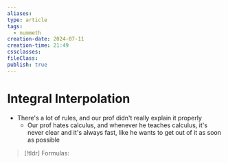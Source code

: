 ```yaml
---
aliases: 
type: article
tags:
  - nummeth
creation-date: 2024-07-11
creation-time: 21:49
cssclasses: 
fileClass: 
publish: true
---
```

# Integral Interpolation
- There's a lot of rules, and our prof didn't really explain it properly
	- Our prof hates calculus, and whenever he teaches calculus, it's never clear and it's always fast, like he wants to get out of it as soon as possible

> [!tldr] Formulas:
> 
